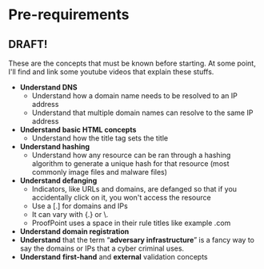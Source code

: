 # Pre-requirements

## DRAFT!
These are the concepts that must be known before starting. At some point, I'll find and link some youtube videos that explain these stuffs.

- **Understand DNS**
	- Understand how a domain name needs to be resolved to an IP address
	- Understand that multiple domain names can resolve to the same IP address
- **Understand basic HTML concepts**
	- Understand how the title tag sets the title
- **Understand hashing**
	- Understand how any resource can be ran through a hashing algorithm to generate a unique hash for that resource (most commonly image files and malware files)
- **Understand defanging**
	- Indicators, like URLs and domains, are defanged so that if you accidentally click on it, you won't access the resource
	- Use a [.] for domains and IPs
	- It can vary with {.} or \\.
	- ProofPoint uses a space in their rule titles like example .com
- **Understand domain registration**
- **Understand** that the term “**adversary infrastructure**” is a fancy way to say the domains or IPs that a cyber criminal uses.
- **Understand** **first-hand** and **external** validation concepts

